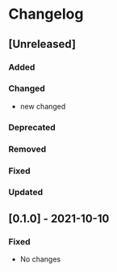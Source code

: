 # Changelog

## [Unreleased]

### Added

### Changed

- new changed

### Deprecated

### Removed

### Fixed

### Updated

## [0.1.0] - 2021-10-10

### Fixed

- No changes
